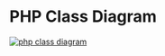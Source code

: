 # PHP Class Diagram

<a href="https://ray-di.github.io/Ray.Aop/images/php-class-diagram.svg"><img src="https://ray-di.github.io/Ray.Aop/images/php-class-diagram.svg" alt="php class diagram">

